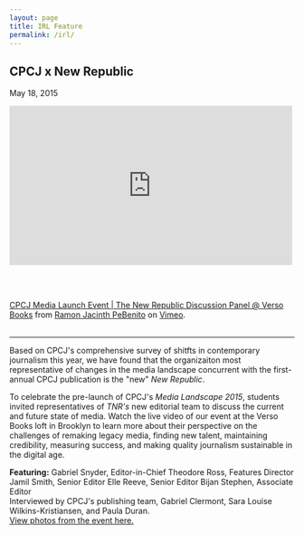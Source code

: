 ```yaml
---
layout: page
title: IRL Feature
permalink: /irl/
---
```


<div class="intro">

  <h2>CPCJ x New Republic</h2>

  May 18, 2015

<iframe src="https://player.vimeo.com/video/130199067" width="500" height="281" frameborder="0" webkitallowfullscreen mozallowfullscreen allowfullscreen></iframe> 

<br><br><p><a href="https://vimeo.com/130199067">CPCJ Media Launch Event | The New Republic Discussion Panel @ Verso Books</a> from <a href="https://vimeo.com/ramonpebenito">Ramon Jacinth PeBenito</a> on <a href="https://vimeo.com">Vimeo</a>. </br> </br></div>

---

Based on CPCJ's comprehensive survey of shitfts in contemporary journalism this year, we have found that the organizaiton most representative of changes in the media landscape concurrent with the first-annual CPCJ publication is the "new" *New Republic*. 

To celebrate the pre-launch of CPCJ's *Media Landscape 2015*, students invited representatives of *TNR's* new editorial team to discuss the current and future state of media. Watch the live video of our event at the Verso Books loft in Brooklyn to learn more about their perspective on the challenges of remaking legacy media, finding new talent, maintaining credibility, measuring success, and making quality journalism sustainable in the digital age.

**Featuring:**
Gabriel Snyder, Editor-in-Chief
Theodore Ross, Features Director
Jamil Smith, Senior Editor
Elle Reeve, Senior Editor
Bijan Stephen, Associate Editor
<br>
Interviewed by CPCJ's publishing team, Gabriel Clermont, Sara Louise Wilkins-Kristiansen, and Paula Duran. 
<br>
<a href="https://www.facebook.com/media/set/?set=a.662396070532115.1073741831.644537212318001&type=3" target="_blank">View photos from the event here.</a>
<br>




